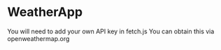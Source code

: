 # WeatherApp

You will need to add your own API key in fetch.js
You can obtain this via openweathermap.org
